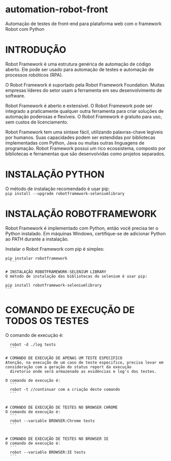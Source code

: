 # automation-robot-front
  Automação de testes de front-end para plataforma web com o framework Robot com Python

##

# INTRODUÇÃO
  Robot Framework é uma estrutura genérica de automação de código aberto. 
   Ele pode ser usado para automação de testes e automação de processos robóticos (RPA).

  O Robot Framework é suportado pela Robot Framework Foundation.
   Muitas empresas líderes do setor usam a ferramenta em seu desenvolvimento de software.

  Robot Framework é aberto e extensível. O Robot Framework pode ser integrado a praticamente qualquer outra ferramenta
   para criar soluções de automação poderosas e flexíveis. O Robot Framework é gratuito para uso, sem custos de licenciamento.

  Robot Framework tem uma sintaxe fácil, utilizando palavras-chave legíveis por humanos.
   Suas capacidades podem ser estendidas por bibliotecas implementadas com Python,
    Java ou muitas outras linguagens de programação. Robot Framework possui um rico ecossistema,
    	composto por bibliotecas e ferramentas que são desenvolvidas como projetos separados.

##

# INSTALAÇÃO PYTHON 
  O método de instalação recomendado é usar pip:	
	```
	pip install --upgrade robotframework-seleniumlibrary
	```
##
# INSTALAÇÃO ROBOTFRAMEWORK
  Robot Framework é implementado com Python, então você precisa ter o Python instalado.
	Em máquinas Windows, certifique-se de adicionar Python ao PATH durante a instalação.

  Instalar o Robot Framework com pip é simples:
  ```
  pip instalar robotframework
	```

# INSTALAÇÃO ROBOTFRAMEWORK-SELENIUM LIBRARY
  O método de instalação das bibliotecas do selenium é usar pip:
  ```
	pip install robotframework-seleniumlibrary
	```

# COMANDO DE EXECUÇÃO DE TODOS OS TESTES
  O comando de execução é:
  ```
	robot -d ./log tests
	```

# COMANDO DE EXECUÇÃO DE APENAS UM TESTE ESPECIFICO
  Atenção, na execução de um caso de teste especifico, precisa levar em consideração com a geração do status report da execução
    diretorio onde será armazenado as evidências e log's dos testes.

  O comando de execução é:
    ```
    robot -t //continuar com a criação deste comando
    ```
  

# COMANDO DE EXECUÇÃO DE TESTES NO BROWSER CHROME
  O comando de execução é:
    ```
    robot --variable BROWSER:Chrome tests
    ```
  

# COMANDO DE EXECUÇÃO DE TESTES NO BROWSER IE
  O comando de execução é:
    ```
    robot --variable BROWSER:IE tests
    ```
  
  


